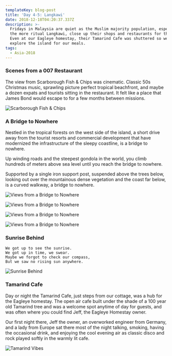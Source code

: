 ```yaml
---
templateKey: blog-post
title: 'Day 4-5: Langkawi'
date: 2018-12-18T04:20:37.337Z
description: >-
  Fridays in Malaysia are quiet as the Muslim majority population, especially in
  the more ritual Langkawi, close up their shops and restaurants for the day.
  Even at our Eagleye homestay, their Tamarind Cafe was shuttered so we had to
  explore the island for our meals. 
tags:
  - Asia-2018
---
```

### Scenes from a 007 Restaurant

The view from Scarborough Fish & Chips was cinematic. Classic 50s Christmas music, sprawling picture perfect tropical beachfront, and maybe a dozen expats and tourists sitting in the restaurant. It felt like a place that James Bond would escape to for a few months between missions.

![Scarborough Fish & Chips](/img/5935af23-011b-4fbc-a257-f888940a6e49.jpeg)

### A Bridge to Nowhere

Nestled in the tropical forests on the west side of the island, a short drive away from the tourist resorts and commercial development that have modernized the infrastructure of the sleepy coastline, is a bridge to nowhere.

Up winding roads and the steepest gondola in the world, you climb hundreds of meters above sea level until you reach the bridge to nowhere.

Supported by a single iron support post, suspended above the trees below, looking out over the mountainous dense vegetation and the coast far below, is a curved walkway, a bridge to nowhere.

![Views from a Bridge to Nowhere](/img/)

![Views from a Bridge to Nowhere](/img/)

![Views from a Bridge to Nowhere](/img/)

![Views from a Bridge to Nowhere](/img/)

### Sunrise Behind
```
We got up to see the sunrise. 
We got up in time, we swear.
Maybe we forgot to check our compass,
But we saw no rising sun anywhere.
```

![Sunrise Behind](/img/1cefb864-17f4-44c3-bf5e-7ba8d8bba3af.jpeg)

### Tamarind Cafe
Day or night the Tamarind Cafe, just steps from our cottage, was a hub for the Eagleye homestay. The open air cafe built under the shade of a 100 year old Tamarind tree and was a welcome spot anytime of day for guests, and was often where you could find Jeff, the Eagleye Homestay owner.

Our first night there, Jeff the owner, an overworked engineer from Germany, and a lady from Europe sat there most of the night talking, smoking, having the occasional drink, and enjoying the cool evening air as classic disco and rock played softly in the warmly lit cafe.

![Tamarind Vibes](/img/74fc905a-8aec-49c3-a344-03db79abd0ef.jpeg)

